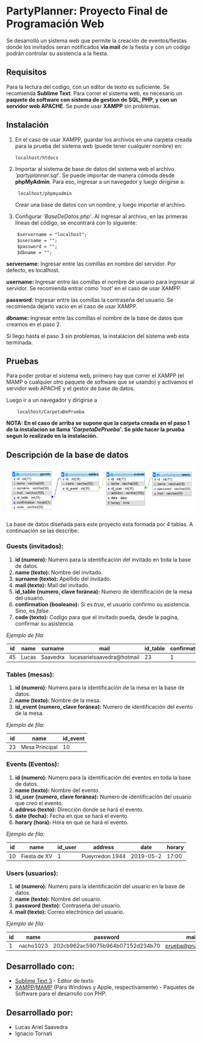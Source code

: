 # PartyPlanner: Proyecto Final de Programación Web
Se desarrolló un sistema web que permite la creación de eventos/fiestas donde los invitados seran notificados **via mail** de la fiesta y con un codigo podrán controlar su asistencia a la fiesta.

## Requisitos
Para la lectura del codigo, con un editor de texto  es suficiente. Se recomienda **Sublime Text**.
Para correr el sistema web, es necesario un **paquete de software con sistema de gestion de SQL, PHP, y con un servidor web APACHE**. Se puede usar **XAMPP** sin problemas.

## Instalación

1.  En el caso de usar XAMPP, guardar los archivos en una carpeta creada para la prueba del sistema web (puede tener cualquier nombre) en:

		localhost/htdocs 

2. Importar al sistema de base de datos del sistema web el archivo *'partyplanner.sql'*. Se puede importar de manera cómoda desde **phpMyAdmin**. Para eso, ingresar a un navegador y luego dirigirse a:

	    localhost/phpmyadmin
	    
	Crear una base de datos con un nombre, y luego importar el archivo.

3. Configurar *'BaseDeDatos.php'*. Al ingresar al archivo, en las primeras líneas del código, se encontrará con lo siguiente:

```
    $servername = "localhost";
    $username = "";
    $password = "";
    $dbname = "";
```

**servername:** Ingresar entre las comillas en nombre del servidor. Por defecto, es localhost.

**username:** Ingresar entre las comillas el nombre de usuario para ingresar al servidor. Se recomienda entrar como *'root'* en el caso de usar XAMPP.

**password:** Ingresar entre las comillas la contraseña del usuario. Se recomienda dejarlo vacio en el caso de usar XAMPP.

**dbname:** Ingresar entre las comillas el nombre de la base de datos que creamos en el paso 2.

Si llego hasta el paso 3 sin problemas, la instalacion del sistema web esta terminada.

## Pruebas
Para poder probar el sistema web, primero hay que correr el XAMPP (el MAMP o cualquier otro paquete de software que se usando) y activamos el servidor web APACHE y el gestor de base de datos.

Luego ir a un navegador y dirigirse a 

		localhost/CarpetaDePrueba

**NOTA: En el caso de arriba se supone que la carpeta creada en el paso 1 de la instalacion se llama *'CarpetaDePrueba'*. Se pide hacer la prueba segun lo realizado en la instalación.**

## Descripción de la base de datos

![Visualización gráfica de la base de datos](dataBaseGraphicDescription.png)

La base de datos diseñada para este proyecto esta formada por 4 tablas. A continuación se las describe:

### Guests (invitados):

 1. **id (numero):** Numero para la identificación del invitado en toda la base de datos.
 2. **name (texto):** Nombre del invitado.
 3. **surname (texto):** Apellido del invitado.
 4. **mail (texto):** Mail del invitado.
 5. **id_table (numero, clave foránea):** Numero de identificación de la mesa del usuario.
 6. **confirmation (booleano):** Si es *true*, el usuario confirmo su asistencia. Sino, es *false*.
 7. **code (texto):** Codigo para que el invitado pueda, desde la pagina, confirmar su asistencia.
 
 *Ejemplo de fila:*
 
|id  |name  |surname  |mail                      |id_table  |confirmation|code    |
|----|------|---------|--------------------------|----------|------------|--------|
|45  |Lucas |Saavedra |lucasarielsaavedra@hotmail|23        |1           |95959441|

### Tables (mesas):

 1. **id (numero):** Numero para la identificación de la mesa en la base de datos.
 2. **name (texto):** Nombre de la mesa.
 3. **id_event (numero, clave foránea):** Numero de identificación del evento de la mesa.

*Ejemplo de fila:*

|id  |name  |id_event  |
|----|------|----------|
|23|Mesa Principal | 10|

### Events (Eventos):

 1. **id (numero):** Numero para la identificación del eventos en toda la base de datos.
 2. **name (texto):** Nombre del evento.
 3. **id_user (numero, clave foránea):** Numero de identificación del usuario que creó el evento.
 4. **address (texto):** Dirección donde se hará el evento.
 5. **date (fecha):** Fecha en que se hará el evento.
 6. **horary (hora):** Hora en que se hará el evento.
  
 
 
  *Ejemplo de fila:*
  
|id  |name  |id_user  |address  |date  |horary  |
|----|------|---------|---------|------|--------|
|10|Fiesta de XV  |1  |Pueyrredon 1944 |2019-05-2 |17:00 |

### Users (usuarios):

 1. **id (numero):** Numero para la identificación del usuario en la base de datos.
 2. **name (texto):** Nombre del usuario.
 3. **password (texto):** Contraseña del usuario.
 4. **mail (texto):** Correo electrónico del usuario.
 

  *Ejemplo de fila:*
  
|id  |name  |password  |mail  |
|----|------|----------|------|
|1|nacho1023  |202cb962ac59075b964b07152d234b70  |prueba@prueba.com|

## Desarrollado con:
 - [Sublime Text 3](https://www.sublimetext.com/) - Editor de texto
 - [XAMPP](https://www.apachefriends.org/index.html)/[MAMP](https://www.mamp.info/en/) (Para Windows y Apple, respectivamente) - Paquetes de Software para el desarrollo con PHP.

## Desarrollado por:
 - Lucas Ariel Saavedra
 - Ignacio Tornati
